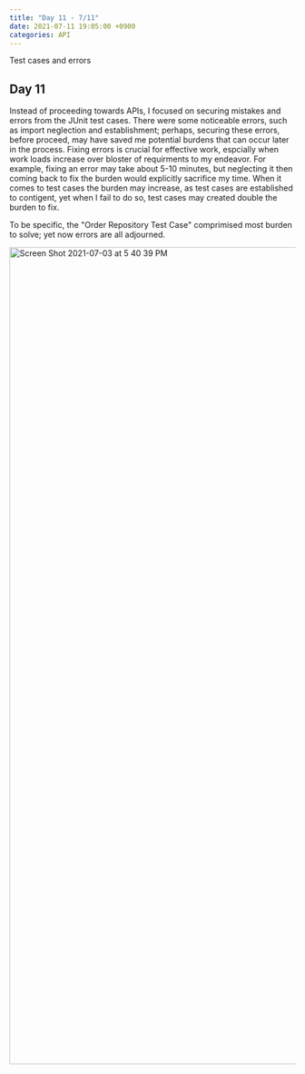 ```yaml
---
title: "Day 11 - 7/11"
date: 2021-07-11 19:05:00 +0900
categories: API
---
```

Test cases and errors

## **Day 11**

Instead of proceeding towards APIs, I focused on securing mistakes and errors from the JUnit test cases. There were some noticeable errors, such as import neglection and establishment; perhaps, securing these errors, before proceed, may have saved me potential burdens that can occur later in the process. Fixing errors is crucial for effective work, espcially when work loads increase over bloster of requirments to my endeavor. For example, fixing an error may take about 5-10 minutes, but neglecting it then coming back to fix the burden would explicitly sacrifice my time. When it comes to test cases the burden may increase, as test cases are established to contigent, yet when I fail to do so, test cases may created double the burden to fix.

To be specific, the "Order Repository Test Case" comprimised most burden to solve; yet now errors are all adjourned. 

<img width="1440" alt="Screen Shot 2021-07-03 at 5 40 39 PM" src="https://user-images.githubusercontent.com/73371470/124348610-cb70cc80-dc25-11eb-87c7-e67b5e33f0b7.png">

